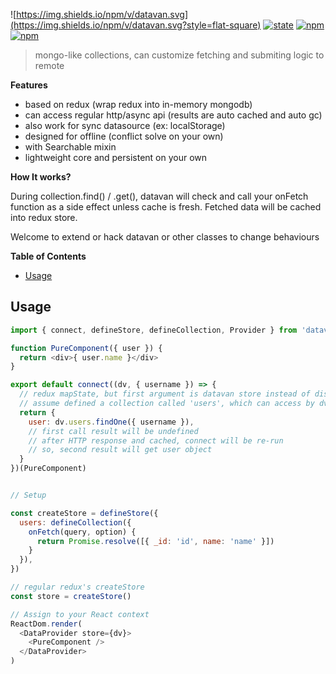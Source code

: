 ![https://img.shields.io/npm/v/datavan.svg](https://img.shields.io/npm/v/datavan.svg?style=flat-square) [![state](https://img.shields.io/badge/state-alpha-green.svg?style=flat-square)]() [![npm](https://img.shields.io/npm/dt/datavan.svg?maxAge=2592000&style=flat-square)]() [![npm](https://img.shields.io/npm/l/datavan.svg?style=flat-square)]()

> mongo-like collections, can customize fetching and submiting logic to remote

__Features__
- based on redux (wrap redux into in-memory mongodb)
- can access regular http/async api (results are auto cached and auto gc)
- also work for sync datasource (ex: localStorage)
- designed for offline (conflict solve on your own)
- with Searchable mixin
- lightweight core and persistent on your own

__How It works?__

During collection.find() / .get(), datavan will check and call your onFetch function as a side effect unless cache is fresh. Fetched data will be cached into redux store.

Welcome to extend or hack datavan or other classes to change behaviours


__Table of Contents__
<!-- TOC START min:1 max:3 link:true update:true -->
  - [Usage](#usage)

<!-- TOC END -->





## Usage
```js
import { connect, defineStore, defineCollection, Provider } from 'datavan'

function PureComponent({ user }) {
  return <div>{ user.name }</div>
}

export default connect((dv, { username }) => {
  // redux mapState, but first argument is datavan store instead of dispatch
  // assume defined a collection called 'users', which can access by dv.users
  return {
    user: dv.users.findOne({ username }),
    // first call result will be undefined
    // after HTTP response and cached, connect will be re-run
    // so, second result will get user object
  }
})(PureComponent)


// Setup

const createStore = defineStore({
  users: defineCollection({
    onFetch(query, option) {
      return Promise.resolve([{ _id: 'id', name: 'name' }])
    }
  }),
})

// regular redux's createStore
const store = createStore()

// Assign to your React context
ReactDom.render(
  <DataProvider store={dv}>
    <PureComponent />
  </DataProvider>
)
```
